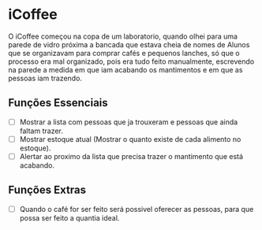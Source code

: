 # iCoffee
O iCoffee começou na copa de um laboratorio, quando olhei para uma parede de vidro próxima a bancada que estava cheia de nomes de Alunos que se organizavam para comprar cafés e pequenos lanches, só que o processo era mal organizado, pois era tudo feito manualmente, escrevendo na parede a medida em que iam acabando os mantimentos e em que as pessoas iam trazendo. 

## Funções Essenciais
- [ ] Mostrar a lista com pessoas que ja trouxeram e pessoas que ainda faltam trazer.
- [ ] Mostrar estoque atual (Mostrar o quanto existe de cada alimento no estoque).
- [ ] Alertar ao proximo da lista que precisa trazer o mantimento que está acabando.

## Funções Extras
- [ ] Quando o café for ser feito será possivel oferecer as pessoas, para que possa ser feito a quantia ideal.

